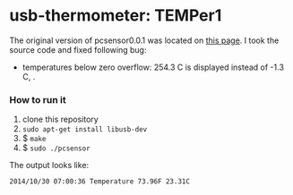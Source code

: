 usb-thermometer: TEMPer1
===============

The original version of pcsensor0.0.1 was located on [this page](http://bailey.st/blog/2012/04/12/dirt-cheap-usb-temperature-sensor-with-python-sms-alerting-system/). I took the source code and fixed following bug:
* temperatures below zero overflow: 254.3 C is displayed instead of -1.3 C, . 

### How to run it

1. clone this repository
2. `sudo apt-get install libusb-dev`
3. $ `make`
4. $ `sudo ./pcsensor`

The output looks like:

```
2014/10/30 07:00:36 Temperature 73.96F 23.31C
```


